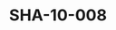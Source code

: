 ---
pid: SHA-10-008
title: SHA-10-008
language: ar
collection: شرحبيل احمد
original_label: 
rights: شرحبيل احمد
location_of_original: شرحبيل احمد
photographer_or_studio: 
scanned_from: photograph 8 by 8.4
_date: 1954-1955
location: الخرطوم، جامعية السودان كلية، الفنون الجميلة
description: شرحبيل احمد وصديقه
additional_notes: 
permission_display: 'yes'
on_server: 'no'
on_website: 'no'
permalink: /archive/ar/sha-10-008.html
layout: photo-page
---